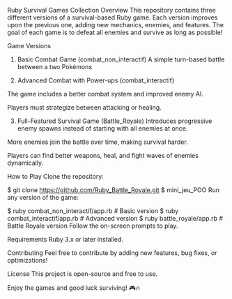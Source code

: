 Ruby Survival Games Collection
Overview
This repository contains three different versions of a survival-based Ruby game. Each version improves upon the previous one, adding new mechanics, enemies, and features. The goal of each game is to defeat all enemies and survive as long as possible!

Game Versions
1. Basic Combat Game (combat_non_interactif)
A simple turn-based battle between a two Pokémons

2. Advanced Combat with Power-ups (combat_interactif)

The game includes a better combat system and improved enemy AI.

Players must strategize between attacking or healing.

3. Full-Featured Survival Game (Battle_Royale)
Introduces progressive enemy spawns instead of starting with all enemies at once.

More enemies join the battle over time, making survival harder.

Players can find better weapons, heal, and fight waves of enemies dynamically.

How to Play
Clone the repository:

$ git clone https://github.com/Ruby_Battle_Royale.git
$ mini_jeu_POO
Run any version of the game:

$ ruby combat_non_interactif/app.rb  # Basic version
$ ruby combat_interactif/app.rb # Advanced version
$ ruby battle_royale/app.rb  # Battle Royale version
Follow the on-screen prompts to play.

Requirements
Ruby 3.x or later installed.

Contributing
Feel free to contribute by adding new features, bug fixes, or optimizations!

License
This project is open-source and free to use.

Enjoy the games and good luck surviving! 🎮🔥
